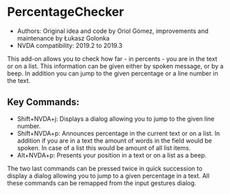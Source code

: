 # PercentageChecker #

* Authors: Original idea and code by Oriol Gómez, improvements and maintenance by Łukasz Golonka
* NVDA compatibility: 2019.2 to 2019.3

This add-on allows you to check how far - in percents - you are in the text or on a list. This information can be given either by spoken message, or by a beep.
In addition you can jump to the given percentage or a line number in the text.

## Key Commands: ##

*	Shift+NVDA+j: Displays a dialog allowing you to jump to the given line number.
*	Shift+NVDA+p: Announces percentage in the current text or on a list. In addition if you are in a text the amount of words in the  field would  be spoken. In case of a list this would be amount of all list items.
*	Alt+NVDA+p:  Presents  your position in a text or on a list as a beep.

The two last commands can be pressed twice in quick succession to display a dialog allowing you to jump to a given percentage in a text.
All these commands can be remapped from the input gestures dialog.
